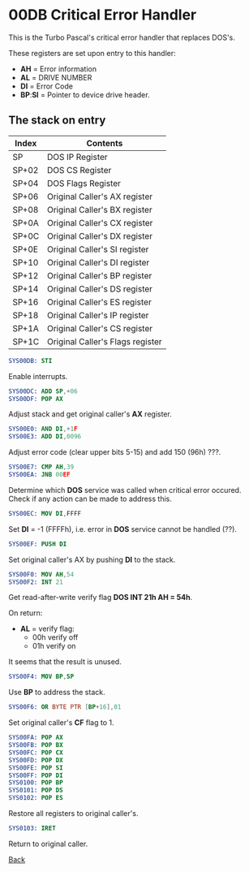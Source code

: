 # 00DB Critical Error Handler

This is the Turbo Pascal's critical error handler that replaces DOS's.

These registers are set upon entry to this handler:
- **AH** = Error information
- **AL** = DRIVE NUMBER
- **DI** = Error Code
- **BP**:**SI** = Pointer to device drive header.

## The stack on entry

|Index|Contents                                  |
|-----|------------------------------------------|
|SP   |DOS IP Register                           |
|SP+02|DOS CS Register                           |
|SP+04|DOS Flags Register                        |
|SP+06|Original Caller's AX register             |
|SP+08|Original Caller's BX register             |
|SP+0A|Original Caller's CX register             |
|SP+0C|Original Caller's DX register             |
|SP+0E|Original Caller's SI register             |
|SP+10|Original Caller's DI register             |
|SP+12|Original Caller's BP register             |
|SP+14|Original Caller's DS register             |
|SP+16|Original Caller's ES register             |
|SP+18|Original Caller's IP register             |
|SP+1A|Original Caller's CS register             |
|SP+1C|Original Caller's Flags register          |

```nasm
SYS00DB: STI
```

Enable interrupts.

```nasm
SYS00DC: ADD SP,+06
SYS00DF: POP AX
```

Adjust stack and get original caller's **AX** register.

```nasm
SYS00E0: AND DI,+1F
SYS00E3: ADD DI,0096
```

Adjust error code (clear upper bits 5-15) and add 150 (96h) ???.

```nasm
SYS00E7: CMP AH,39
SYS00EA: JNB 00EF
```

Determine which **DOS** service was called when critical error occured. Check if any action can be made to address this.

```nasm
SYS00EC: MOV DI,FFFF
```

Set **DI** = -1 (FFFFh), i.e. error in **DOS** service cannot be handled (??).

```nasm
SYS00EF: PUSH DI
```

Set original caller's AX by pushing **DI** to the stack.

```nasm
SYS00F0: MOV AH,54
SYS00F2: INT 21
```

Get read-after-write verify flag **DOS INT 21h AH = 54h**.

On return:
- **AL** = verify flag:
  - 00h verify off
  - 01h verify on

It seems that the result is unused.

```nasm
SYS00F4: MOV BP,SP
```

Use **BP** to address the stack.

```nasm
SYS00F6: OR BYTE PTR [BP+16],01
```

Set original caller's **CF** flag to 1.

```nasm
SYS00FA: POP AX
SYS00FB: POP BX
SYS00FC: POP CX
SYS00FD: POP DX
SYS00FE: POP SI
SYS00FF: POP DI
SYS0100: POP BP
SYS0101: POP DS
SYS0102: POP ES
```

Restore all registers to original caller's.

```nasm
SYS0103: IRET
```

Return to original caller.

[Back](../README.md)